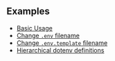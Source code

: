 ## Examples

- [Basic Usage](/examples/basic)
- [Change `.env` filename](/examples/change_file)
- [Change `.env.template` filename](/examples/change_template_file)
- [Hierarchical dotenv definitions](/examples/hierarchical_definitions)
